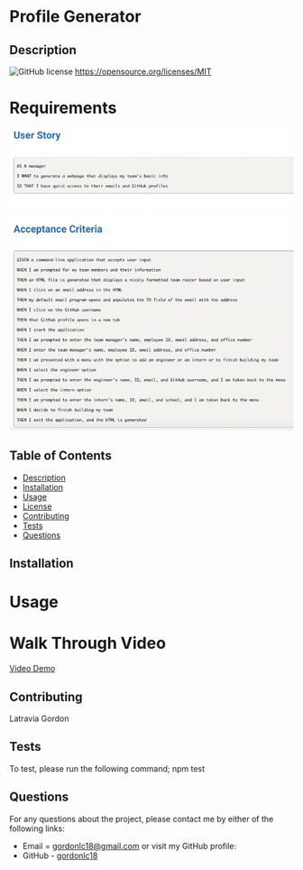   # Profile Generator 

## Description


  ![GitHub license](https://img.shields.io/badge/license-MIT-blue.svg)
    https://opensource.org/licenses/MIT
  
  # Requirements 
  ![User Story and Acceptance Criteria](./assets/img/acceptance.jpeg)

  ## Table of Contents
  * [Description](#description)
  * [Installation](#installation)
  * [Usage](#usage)
  * [License](#license)
  * [Contributing](#contributing)
  * [Tests](#tests)
  * [Questions](#questions)
 
  ## Installation
  
  
  # Usage
  
  # Walk Through Video
  [Video Demo]()

  ## Contributing
  Latravia Gordon
  
  ## Tests
  To test, please run the following command;
  npm test
  ## Questions
  For any questions about the project, please contact me by either of the following links:
  * Email = gordonlc18@gmail.com
  or visit my GitHub profile:
  * GitHub - [gordonlc18](https://github.com/gordonlc18)
